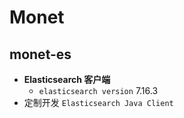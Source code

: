 # Monet

## monet-es
- **Elasticsearch 客户端**
  - ```elasticsearch version``` 7.16.3
- 定制开发 ```Elasticsearch Java Client```
